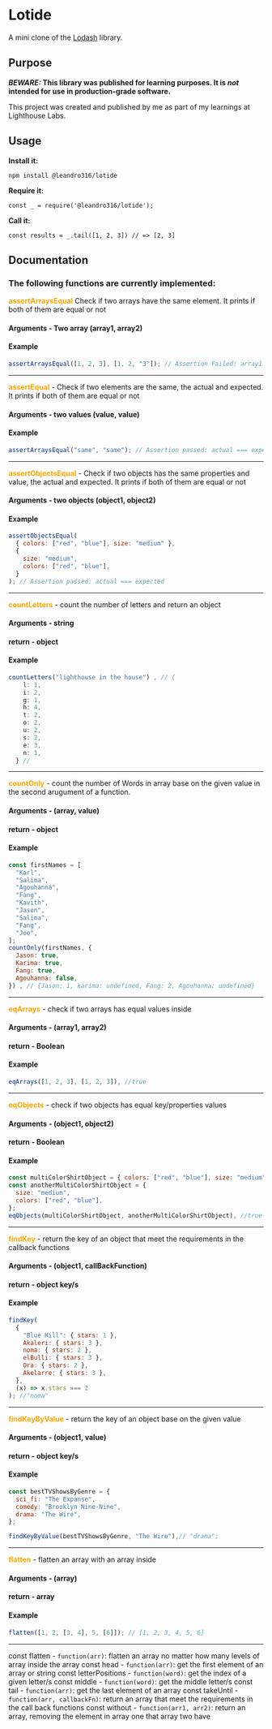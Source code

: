# Lotide

A mini clone of the [Lodash](https://lodash.com) library.

## Purpose

**_BEWARE:_ This library was published for learning purposes. It is _not_ intended for use in production-grade software.**

This project was created and published by me as part of my learnings at Lighthouse Labs.

## Usage

**Install it:**

`npm install @leandro316/lotide`

**Require it:**

`const _ = require('@leandro316/lotide');`

**Call it:**

`const results = _.tail([1, 2, 3]) // => [2, 3]`

## Documentation

### The following functions are currently implemented:

<span style="color: orange;">**assertArraysEqual**</span> Check if two arrays have the same element. It prints if both of them are equal or not

#### Arguments - Two array (array1, array2)

#### Example

```javascript
assertArraysEqual([1, 2, 3], [1, 2, "3"]); // Assertion Failed: array1 === array2
```

---

<span style="color: orange;">**assertEqual**</span> - Check if two elements are the same, the actual and expected. It prints if both of them are equal or not

#### Arguments - two values (value, value)

#### Example

```javascript
assertArraysEqual("same", "same"); // Assertion passed: actual === expected
```

---

<span style="color: orange;">**assertObjectsEqual**</span> - Check if two objects has the same properties and value, the actual and expected. It prints if both of them are equal or not

#### Arguments - two objects (object1, object2)

#### Example

```javascript
assertObjectsEqual(
  { colors: ["red", "blue"], size: "medium" },
  {
    size: "medium",
    colors: ["red", "blue"],
  }
); // Assertion passed: actual === expected
```

---

<span style="color: orange;">**countLetters**</span> - count the number of letters and return an object

#### Arguments - string

#### return - object

#### Example

```javascript
countLetters("lighthouse in the house") , // {
    l: 1,
    i: 2,
    g: 1,
    h: 4,
    t: 2,
    o: 2,
    u: 2,
    s: 2,
    e: 3,
    n: 1,
  } //
```

---

<span style="color: orange;">**countOnly**</span> - count the number of Words in array base on the given value in the second arugument of a function.

#### Arguments - (array, value)

#### return - object

#### Example

```javascript
const firstNames = [
  "Karl",
  "Salima",
  "Agouhanna",
  "Fang",
  "Kavith",
  "Jason",
  "Salima",
  "Fang",
  "Joe",
];
countOnly(firstNames, {
  Jason: true,
  Karima: true,
  Fang: true,
  Agouhanna: false,
}) , // {Jason: 1, karima: undefined, Fang: 2, Agouhanna: undefined}
```

---

<span style="color: orange;">**eqArrays**</span> - check if two arrays has equal values inside

#### Arguments - (array1, array2)

#### return - Boolean

#### Example

```javascript
eqArrays([1, 2, 3], [1, 2, 3]), //true
```

---

<span style="color: orange;">**eqObjects**</span> - check if two objects has equal key/properties values

#### Arguments - (object1, object2)

#### return - Boolean

#### Example

```javascript
const multiColorShirtObject = { colors: ["red", "blue"], size: "medium" };
const anotherMultiColorShirtObject = {
  size: "medium",
  colors: ["red", "blue"],
};
eqObjects(multiColorShirtObject, anotherMultiColorShirtObject), //true

```

---

<span style="color: orange;">**findKey**</span> - return the key of an object that meet the requirements in the callback functions

#### Arguments - (object1, callBackFunction)

#### return - object key/s

#### Example

```javascript
findKey(
  {
    "Blue Hill": { stars: 1 },
    Akaleri: { stars: 3 },
    noma: { stars: 2 },
    elBulli: { stars: 3 },
    Ora: { stars: 2 },
    Akelarre: { stars: 3 },
  },
  (x) => x.stars === 2
); //"noma"
```

---

<span style="color: orange;">**findKeyByValue**</span> - return the key of an object base on the given value

#### Arguments - (object1, value)

#### return - object key/s

#### Example

```javascript
const bestTVShowsByGenre = {
  sci_fi: "The Expanse",
  comedy: "Brooklyn Nine-Nine",
  drama: "The Wire",
};

findKeyByValue(bestTVShowsByGenre, "The Wire"),// "drama";
```

---

<span style="color: orange;">**flatten**</span> - flatten an array with an array inside

#### Arguments - (array)

#### return - array

#### Example

```javascript
flatten([1, 2, [3, 4], 5, [6]]); // [1, 2, 3, 4, 5, 6]
```

---

const flatten - `function(arr)`: flatten an array no matter how many levels of array inside the array
const head - `function(arr)`: get the first element of an array or string
const letterPositions - `function(word)`: get the index of a given letter/s
const middle - `function(word)`: get the middle letter/s
const tail - `function(arr)`: get the last element of an array
const takeUntil - `function(arr, callbackFn)`: return an array that meet the requirements in the call back functions
const without - `function(arr1, arr2)`: return an array, removing the element in array one that array two have
